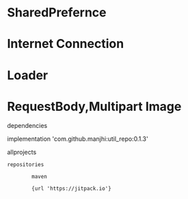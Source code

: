 
# SharedPrefernce
# Internet Connection
# Loader
# RequestBody,Multipart Image


    
dependencies 

 implementation 'com.github.manjhi:util_repo:0.1.3'


allprojects 

    repositories 
            
            maven
            
            {url 'https://jitpack.io'}
            

